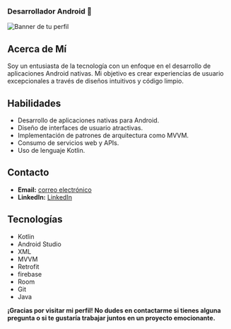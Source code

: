 ### Desarrollador Android  👋
![Banner de tu perfil](https://user-images.githubusercontent.com/23423226/278517370-10f8c994-c443-427d-9236-8f25b25a903d.png)

## Acerca de Mí
Soy un entusiasta de la tecnología con un enfoque en el desarrollo de aplicaciones Android nativas. Mi objetivo es crear experiencias de usuario excepcionales a través de diseños intuitivos y código limpio.

## Habilidades

- Desarrollo de aplicaciones nativas para Android.
- Diseño de interfaces de usuario atractivas.
- Implementación de patrones de arquitectura como MVVM.
- Consumo de servicios web y APIs.
- Uso de lenguaje Kotlin. 

## Contacto

- **Email:** [correo electrónico](mailto:contact@androidavid.com)
- **LinkedIn:** [LinkedIn](https://www.linkedin.com/in/cdavid-gonzalez/)  

## Tecnologías  

- Kotlin
- Android Studio
- XML
- MVVM
- Retrofit
- firebase
- Room
- Git
- Java
    
**¡Gracias por visitar mi perfil! No dudes en contactarme si tienes alguna pregunta o si te gustaría trabajar juntos en un proyecto emocionante.**
